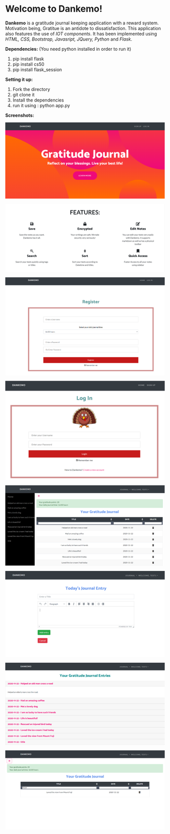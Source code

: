 # Welcome to Dankemo!

**Dankemo** is a gratitude journal keeping application with a reward system. Motivation being, Gratitue is an antidote to dissatisfaction. This application also features the use of *IOT components*. It has been implemented using *HTML, CSS, Bootstrap, Javasript, JQuery, Python* and *Flask*. 

**Dependencies:**
(You need python installed in order to run it)
1) pip install flask
2) pip install cs50
3) pip install flask_session

**Setting it up:**
1) Fork the directory
2) git clone it
3) Install the dependencies
4) run it using : python app.py


**Screenshots:**

![Landing Page](https://raw.githubusercontent.com/Yoddha99/Dankemo/main/Screenshots/qq.PNG)

![Landing Page 2](https://raw.githubusercontent.com/Yoddha99/Dankemo/main/Screenshots/ww.PNG)

![Signup Page](https://raw.githubusercontent.com/Yoddha99/Dankemo/main/Screenshots/ee.PNG)

![Login Page](https://raw.githubusercontent.com/Yoddha99/Dankemo/main/Screenshots/rr.PNG)

![Home Page](https://raw.githubusercontent.com/Yoddha99/Dankemo/main/Screenshots/ss.PNG)

![Add Entry](https://raw.githubusercontent.com/Yoddha99/Dankemo/main/Screenshots/tt.PNG)

![All Entries](https://raw.githubusercontent.com/Yoddha99/Dankemo/main/Screenshots/yy.PNG)

![Active search](https://raw.githubusercontent.com/Yoddha99/Dankemo/main/Screenshots/uu.PNG)
